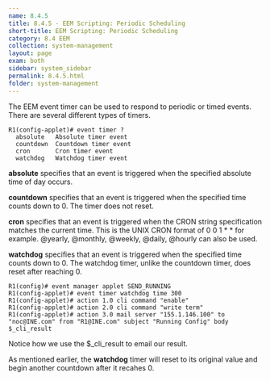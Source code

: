 ```yaml
---
name: 8.4.5
title: 8.4.5 - EEM Scripting: Periodic Scheduling
short-title: EEM Scripting: Periodic Scheduling
category: 8.4 EEM
collection: system-management
layout: page
exam: both
sidebar: system_sidebar
permalink: 8.4.5.html
folder: system-management
---
```


The EEM event timer can be used to respond to periodic or timed events. There are several different types of timers.
```
R1(config-applet)# event timer ?
  absolute	 Absolute timer event
  countdown  Countdown timer event
  cron       Cron timer event
  watchdog   Watchdog timer event
```
**absolute** specifies that an event is triggered when the specified absolute time of day occurs.

**countdown** specifies that an event is triggered when the specified time counts down to 0. The timer does not reset.

**cron** specifies that an event is triggered when the CRON string specification matches the current time. This is the UNIX CRON format of 0 0 1 * * for example. @yearly, @monthly, @weekly, @daily, @hourly can also be used.

**watchdog** specifies that an event is triggered when the specified time counts down to 0. The watchdog timer, unlike the countdown timer, does reset after reaching 0.

```
R1(config)# event manager applet SEND_RUNNING
R1(config-applet)# event timer watchdog time 300
R1(config-applet)# action 1.0 cli command "enable"
R1(config-applet)# action 2.0 cli command "write term"
R1(config-applet)# action 3.0 mail server "155.1.146.100" to "noc@INE.com" from "R1@INE.com" subject "Running Config" body $_cli_result
```

Notice how we use the $_cli_result to email our result.

As mentioned earlier, the **watchdog** timer will reset to its original value and begin another countdown after it recahes 0.